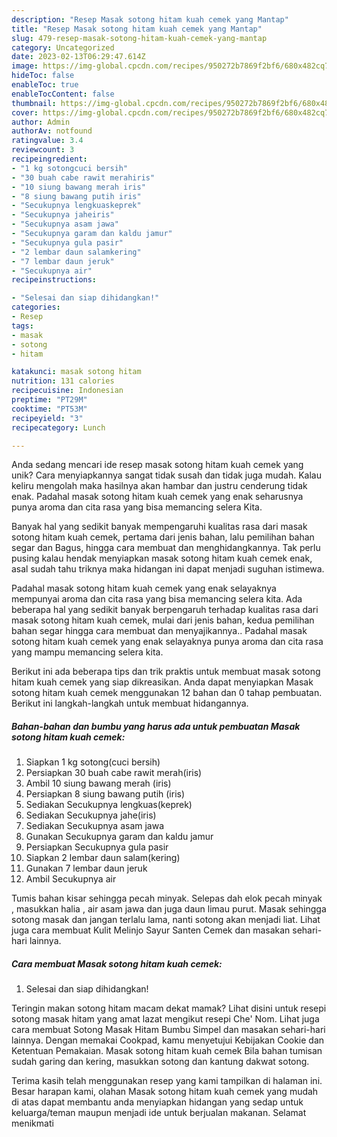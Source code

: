 ```yaml
---
description: "Resep Masak sotong hitam kuah cemek yang Mantap"
title: "Resep Masak sotong hitam kuah cemek yang Mantap"
slug: 479-resep-masak-sotong-hitam-kuah-cemek-yang-mantap
category: Uncategorized
date: 2023-02-13T06:29:47.614Z
image: https://img-global.cpcdn.com/recipes/950272b7869f2bf6/680x482cq70/masak-sotong-hitam-kuah-cemek-foto-resep-utama.jpg
hideToc: false
enableToc: true
enableTocContent: false
thumbnail: https://img-global.cpcdn.com/recipes/950272b7869f2bf6/680x482cq70/masak-sotong-hitam-kuah-cemek-foto-resep-utama.jpg
cover: https://img-global.cpcdn.com/recipes/950272b7869f2bf6/680x482cq70/masak-sotong-hitam-kuah-cemek-foto-resep-utama.jpg
author: Admin
authorAv: notfound
ratingvalue: 3.4
reviewcount: 3
recipeingredient:
- "1 kg sotongcuci bersih"
- "30 buah cabe rawit merahiris"
- "10 siung bawang merah iris"
- "8 siung bawang putih iris"
- "Secukupnya lengkuaskeprek"
- "Secukupnya jaheiris"
- "Secukupnya asam jawa"
- "Secukupnya garam dan kaldu jamur"
- "Secukupnya gula pasir"
- "2 lembar daun salamkering"
- "7 lembar daun jeruk"
- "Secukupnya air"
recipeinstructions:

- "Selesai dan siap dihidangkan!"
categories:
- Resep
tags:
- masak
- sotong
- hitam

katakunci: masak sotong hitam 
nutrition: 131 calories
recipecuisine: Indonesian
preptime: "PT29M"
cooktime: "PT53M"
recipeyield: "3"
recipecategory: Lunch

---
```





Anda sedang mencari ide resep masak sotong hitam kuah cemek yang unik? Cara menyiapkannya sangat tidak susah dan tidak juga mudah. Kalau keliru mengolah maka hasilnya akan hambar dan justru cenderung tidak enak. Padahal masak sotong hitam kuah cemek yang enak seharusnya punya aroma dan cita rasa yang bisa memancing selera Kita.





Banyak hal yang sedikit banyak mempengaruhi kualitas rasa dari masak sotong hitam kuah cemek, pertama dari jenis bahan, lalu pemilihan bahan segar dan Bagus, hingga cara membuat dan menghidangkannya. Tak perlu pusing kalau hendak menyiapkan masak sotong hitam kuah cemek enak,      asal sudah tahu triknya maka hidangan ini dapat menjadi suguhan istimewa.














Padahal masak sotong hitam kuah cemek yang enak selayaknya mempunyai aroma dan cita rasa yang bisa memancing selera kita. Ada beberapa hal yang sedikit banyak berpengaruh terhadap kualitas rasa dari masak sotong hitam kuah cemek, mulai dari jenis bahan, kedua pemilihan bahan segar hingga cara membuat dan menyajikannya.. Padahal masak sotong hitam kuah cemek yang enak selayaknya punya aroma dan cita rasa yang mampu memancing selera kita.






Berikut ini ada beberapa tips dan trik praktis untuk membuat masak sotong hitam kuah cemek yang siap dikreasikan. Anda dapat menyiapkan Masak sotong hitam kuah cemek menggunakan 12 bahan dan 0 tahap pembuatan. Berikut ini langkah-langkah untuk membuat hidangannya.

<!--inarticleads1-->

##### Bahan-bahan dan bumbu yang harus ada untuk pembuatan Masak sotong hitam kuah cemek:

1. Siapkan 1 kg sotong(cuci bersih)
1. Persiapkan 30 buah cabe rawit merah(iris)
1. Ambil 10 siung bawang merah (iris)
1. Persiapkan 8 siung bawang putih (iris)
1. Sediakan Secukupnya lengkuas(keprek)
1. Sediakan Secukupnya jahe(iris)
1. Sediakan Secukupnya asam jawa
1. Gunakan Secukupnya garam dan kaldu jamur
1. Persiapkan Secukupnya gula pasir
1. Siapkan 2 lembar daun salam(kering)
1. Gunakan 7 lembar daun jeruk
1. Ambil Secukupnya air


Tumis bahan kisar sehingga pecah minyak. Selepas dah elok pecah minyak , masukkan halia , air asam jawa dan juga daun limau purut. Masak sehingga sotong masak dan jangan terlalu lama, nanti sotong akan menjadi liat. Lihat juga cara membuat Kulit Melinjo Sayur Santen Cemek dan masakan sehari-hari lainnya. 

<!--inarticleads2-->

##### Cara membuat Masak sotong hitam kuah cemek:


1. Selesai dan siap dihidangkan!

Teringin makan sotong hitam macam dekat mamak? Lihat disini untuk resepi sotong masak hitam yang amat lazat mengikut resepi Che&#39; Nom. Lihat juga cara membuat Sotong Masak Hitam Bumbu Simpel dan masakan sehari-hari lainnya. Dengan memakai Cookpad, kamu menyetujui Kebijakan Cookie dan Ketentuan Pemakaian. Masak sotong hitam kuah cemek Bila bahan tumisan sudah garing dan kering, masukkan sotong dan kantung dakwat sotong. 

Terima kasih telah menggunakan resep yang kami tampilkan di halaman ini. Besar harapan kami, olahan Masak sotong hitam kuah cemek yang mudah di atas dapat membantu anda menyiapkan hidangan yang sedap untuk keluarga/teman maupun menjadi ide untuk berjualan makanan. Selamat menikmati
